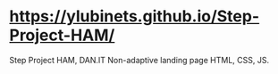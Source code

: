 # https://ylubinets.github.io/Step-Project-HAM/
Step Project HAM, DAN.IT
Non-adaptive landing page
HTML, CSS, JS.


